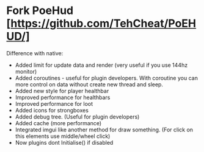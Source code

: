 Fork PoeHud [https://github.com/TehCheat/PoEHUD/]
======  
Difference with native:
* Added limit for update data and render (very useful if you use 144hz monitor)  
* Added coroutines - useful for plugin developers.  With coroutine you can more control on data without create new thread and sleep.  
* Added new style for player healthbar  
* Improved performance for healthbars  
* Improved performance for  loot  
* Added icons for strongboxes  
* Added debug tree. (Useful  for plugin developers)  
* Added cache (more performance)  
* Integrated imgui like another method for draw something. (For click on this elements use middle/wheel click)  
* Now plugins dont Initialise() if disabled  
